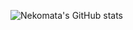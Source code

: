![Nekomata's GitHub stats](https://github-readme-stats.vercel.app/api?username=nixneko&show_icons=true&theme=radical)
